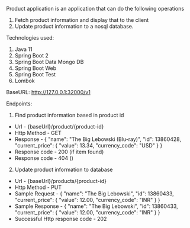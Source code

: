 Product application is an application that can do the following operations
1. Fetch product information and display that to the client
2. Update product information to a nosql database.

Technologies used:
1. Java 11
2. Spring Boot 2
3. Spring Boot Data Mongo DB
4. Spring Boot Web
5. Spring Boot Test
6. Lombok

BaseURL: http://127.0.0.1:32000/v1

Endpoints:

1. Find product information based in product id
- Url - {baseUrl}/product/{product-id}
- Http Method - GET
- Response -
   {
   "name": "The Big Lebowski (Blu-ray)",
   "id": 13860428,
   "current_price": {
   "value": 13.34,
   "currency_code": "USD"
   }
   }
- Response code - 200 (if item found)
- Response code - 404 ()

2. Update product information to database
- Url - {baseUrl}/products/{product-id}
- Http Method - PUT
- Sample Request  - {
  "name": "The Big Lebowski",
  "id": 13860433,
  "current_price": {
  "value": 12.00,
  "currency_code": "INR"
  }
  }
- Sample Response - {
  "name": "The Big Lebowski",
  "id": 13860433,
  "current_price": {
  "value": 12.00,
  "currency_code": "INR"
  }
  }
- Successful Http response code - 202



